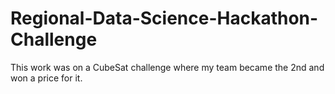# Regional-Data-Science-Hackathon-Challenge
This work was on a CubeSat challenge where my team became the 2nd and won a price for it.
